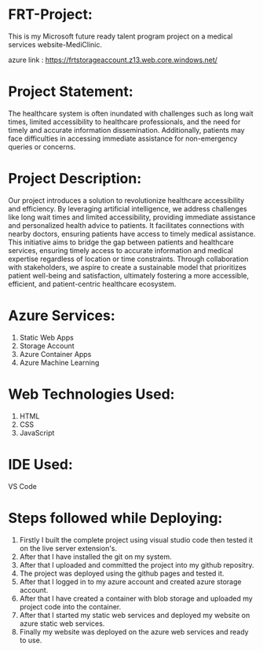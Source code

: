# FRT-Project:
This is my Microsoft future ready talent program project on a medical services website-MediClinic.

azure link : https://frtstorageaccount.z13.web.core.windows.net/

# Project Statement:
The healthcare system is often inundated with challenges such as long wait times, limited accessibility to healthcare professionals, and the need for timely and accurate information dissemination. Additionally, patients may face difficulties in accessing immediate assistance for non-emergency queries or concerns.

# Project Description: 
Our project introduces a solution to revolutionize healthcare accessibility and efficiency. By leveraging artificial intelligence, we address challenges like long wait times and limited accessibility, providing immediate assistance  and personalized health advice to patients. It facilitates connections with nearby doctors, ensuring patients have access to timely medical assistance. This initiative aims to bridge the gap between patients and healthcare services, ensuring timely access to accurate information and medical expertise regardless of location or time constraints. Through collaboration with stakeholders, we aspire to create a sustainable model that prioritizes patient well-being and satisfaction, ultimately fostering a more accessible, efficient, and patient-centric healthcare ecosystem.

# Azure Services:
 1. Static Web Apps
 2. Storage Account
 3. Azure Container Apps
 4. Azure Machine Learning

# Web Technologies Used:
 1. HTML
 2. CSS
 3. JavaScript

# IDE Used:
 VS Code

 # Steps followed while Deploying:
 1. Firstly I built the complete project using visual studio code then tested it on the live server extension's.
 2. After that I have installed the git on my system.
 3. After that I uploaded and committed the project into my github repositry.
 4. The project was deployed using the github pages and tested it.
 5. After that I logged in to my azure account and created azure storage account.
 6. After that I have created a container with blob storage and uploaded my project code into the container.
 7. After that I started my static web services and deployed my website on azure static web services.
 8. Finally my website was deployed on the azure web services and ready to use.
